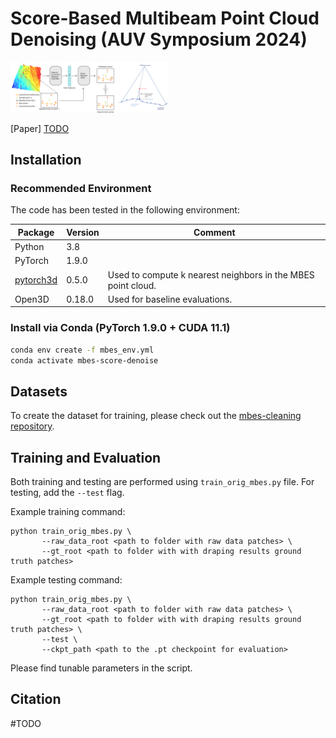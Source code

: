 # Score-Based Multibeam Point Cloud Denoising (AUV Symposium 2024)
<img src="scorenet-schematics.png" alt="multibeam scorenet schematics" width="50%" />

[Paper] [TODO]()

## Installation

### Recommended Environment

The code has been tested in the following environment:

| Package                                                      | Version | Comment                                                      |
| ------------------------------------------------------------ | ------- | ------------------------------------------------------------ |
| Python                                                       | 3.8     |                                                              |
| PyTorch                                                      | 1.9.0   |                                                              |
| [pytorch3d](https://github.com/facebookresearch/pytorch3d)   | 0.5.0   | Used to compute k nearest neighbors in the MBES point cloud. |
| Open3D                                                       | 0.18.0  | Used for baseline evaluations.                               |

### Install via Conda (PyTorch 1.9.0 + CUDA 11.1)

```bash
conda env create -f mbes_env.yml
conda activate mbes-score-denoise
```

## Datasets
To create the dataset for training, please check out the [mbes-cleaning repository](https://github.com/luxiya01/mbes-cleaning).

## Training and Evaluation
Both training and testing are performed using `train_orig_mbes.py` file. For testing, add the `--test` flag.

Example training command:
```
python train_orig_mbes.py \
       --raw_data_root <path to folder with raw data patches> \
       --gt_root <path to folder with with draping results ground truth patches>
```

Example testing command:
```
python train_orig_mbes.py \
       --raw_data_root <path to folder with raw data patches> \
       --gt_root <path to folder with with draping results ground truth patches> \
       --test \
       --ckpt_path <path to the .pt checkpoint for evaluation>
```
Please find tunable parameters in the script.

## Citation
#TODO





